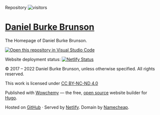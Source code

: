 Repository ![visitors](https://visitor-badge.glitch.me/badge?page_id=burkebrunson.personalWebsite)

# [Daniel Burke Brunson](https://bit.ly/3hqKx7R)

The Homepage of Daniel Burke Brunson.

[![Open this repository in Visual Studio Code](https://open.vscode.dev/badges/open-in-vscode.svg)](https://open.vscode.dev/burkebrunson/personalWebsite)

Website deployment status: [![Netlify Status](https://api.netlify.com/api/v1/badges/c3608b33-01c9-41cb-8077-b4f6730ae563/deploy-status)](https://app.netlify.com/sites/dbbrunson/deploys)

&copy; 2017 &ndash; 2022 Daniel Burke Brunson, unless otherwise specified. All rights reserved.

This work is licensed under [CC BY-NC-ND 4.0](https://creativecommons.org/licenses/by-nc-nd/4.0/)

Published with <a href="https://wowchemy.com" target="_blank" rel="noopener">Wowchemy</a> —
the free, <a href="https://github.com/wowchemy/wowchemy-hugo-themes" target="_blank" rel="noopener">
open source</a> website builder for <a href="https://gohugo.io" target="_blank" rel="noopener">Hugo</a>.

Hosted on <a href="https://github.com/burkebrunson/personalWebsite" target="_blank" rel="noopener">GitHub</a> · Served by <a href="https://www.netlify.com" target="_blank" rel="noopener">Netlify</a>. Domain by <a href="https://www.namecheap.com" target="_blank" rel="noopener">Namecheap</a>.
